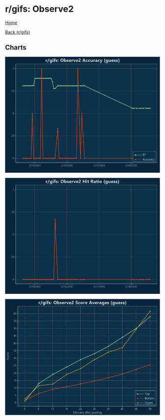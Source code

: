 # r/gifs: Observe2

[Home](../../index.md)

[Back (r/gifs)](../guess_gifs.md)

## Charts

![r/gifs R² (guess)](../../images/models/guess_gifs_Observe2_Accuracy.png "r/gifs R² (guess)")

![r/gifs Hit Ratio (guess)](../../images/models/guess_gifs_Observe2_HitRatio.png "r/gifs Hit Ratio (guess)")

![r/gifs Score Averages (guess)](../../images/models/guess_gifs_Observe2_Scores.png "r/gifs Score Averages (guess)")

